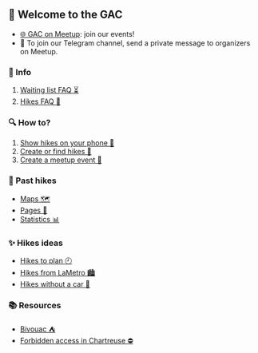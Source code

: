 ## 🎉 Welcome to the GAC

- [🌐 GAC on Meetup](https://www.meetup.com/fr-FR/Grenoble-Adventure-Club-English-French/): join our events!
- 📨 To join our Telegram channel, send a private message to organizers on Meetup.

### 💭 Info
1. [Waiting list FAQ ⏳️](About/WaitingList.md)
1. [Hikes FAQ 🥾](About/Hikes.md)

### 🔍 How to?
1. [Show hikes on your phone 📱](TutoOsmAnd/README.md)
2. [Create or find hikes 📍](CreateFindGpx/README.md)
3. [Create a meetup event 🚀](CreateEvent/README.md)

### 💫 Past hikes
- [Maps 🗺️](Stats/PreviousHikes.md)
- [Pages 📄](Stats/events/index.md)
- [Statistics 📊](Stats/README.md)

### ✨ Hikes ideas
- [Hikes to plan 🕘](HikesToPlan/README.md)
- [Hikes from LaMetro 🏙️](BaladesLaMetro/README.md)
- [Hikes without a car 🚗](BaladesLaMetro/NoCar/README.md)

### 📚 Resources

- [Bivouac ⛺](Bivouac/README.md)
- [Forbidden access in Chartreuse ⛔️](ChartreuseNoAccess/README.md)
